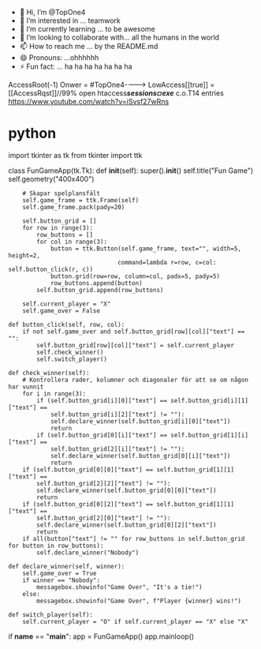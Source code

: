 - 👋 Hi, I’m @TopOne4
- 👀 I’m interested in ... teamwork 
- 🌱 I’m currently learning ... to be awesome 
- 💞️ I’m looking to collaborate with... all the humans in the world 
- 📫 How to reach me ... by the README.md   
- 😄 Pronouns: ...ohhhhhh 
- ⚡ Fun fact: ... ha ha ha ha ha ha ha 

<!---
TopOne4/TopOne4 is a ✨ special ✨ repository because its `README.md` (this file) appears on your GitHub profile.
You can click the Preview link to take a look at your changes.
--->
AccessRoot(-1) 
Onwer = #TopOne4----> LowAccess[[true]] = [[AccessRqst]]//99% open
htaccess***sessions¤exe*** c.o.T14 entries  
https://www.youtube.com/watch?v=iSvsf27wRns 
# python  
import tkinter as tk
from tkinter import ttk

class FunGameApp(tk.Tk):
    def __init__(self):
        super().__init__()
        self.title("Fun Game")
        self.geometry("400x400")

        # Skapar spelplansfält
        self.game_frame = ttk.Frame(self)
        self.game_frame.pack(pady=20)

        self.button_grid = []
        for row in range(3):
            row_buttons = []
            for col in range(3):
                button = ttk.Button(self.game_frame, text="", width=5, height=2, 
                                   command=lambda r=row, c=col: self.button_click(r, c))
                button.grid(row=row, column=col, padx=5, pady=5)
                row_buttons.append(button)
            self.button_grid.append(row_buttons)

        self.current_player = "X"
        self.game_over = False

    def button_click(self, row, col):
        if not self.game_over and self.button_grid[row][col]["text"] == "":
            self.button_grid[row][col]["text"] = self.current_player
            self.check_winner()
            self.switch_player()

    def check_winner(self):
        # Kontrollera rader, kolumner och diagonaler för att se om någon har vunnit
        for i in range(3):
            if (self.button_grid[i][0]["text"] == self.button_grid[i][1]["text"] == 
                self.button_grid[i][2]["text"] != ""):
                self.declare_winner(self.button_grid[i][0]["text"])
                return
            if (self.button_grid[0][i]["text"] == self.button_grid[1][i]["text"] == 
                self.button_grid[2][i]["text"] != ""):
                self.declare_winner(self.button_grid[0][i]["text"])
                return
        if (self.button_grid[0][0]["text"] == self.button_grid[1][1]["text"] == 
            self.button_grid[2][2]["text"] != ""):
            self.declare_winner(self.button_grid[0][0]["text"])
            return
        if (self.button_grid[0][2]["text"] == self.button_grid[1][1]["text"] == 
            self.button_grid[2][0]["text"] != ""):
            self.declare_winner(self.button_grid[0][2]["text"])
            return
        if all(button["text"] != "" for row_buttons in self.button_grid for button in row_buttons):
            self.declare_winner("Nobody")

    def declare_winner(self, winner):
        self.game_over = True
        if winner == "Nobody":
            messagebox.showinfo("Game Over", "It's a tie!")
        else:
            messagebox.showinfo("Game Over", f"Player {winner} wins!")

    def switch_player(self):
        self.current_player = "O" if self.current_player == "X" else "X"

if __name__ == "__main__":
    app = FunGameApp()
    app.mainloop()
